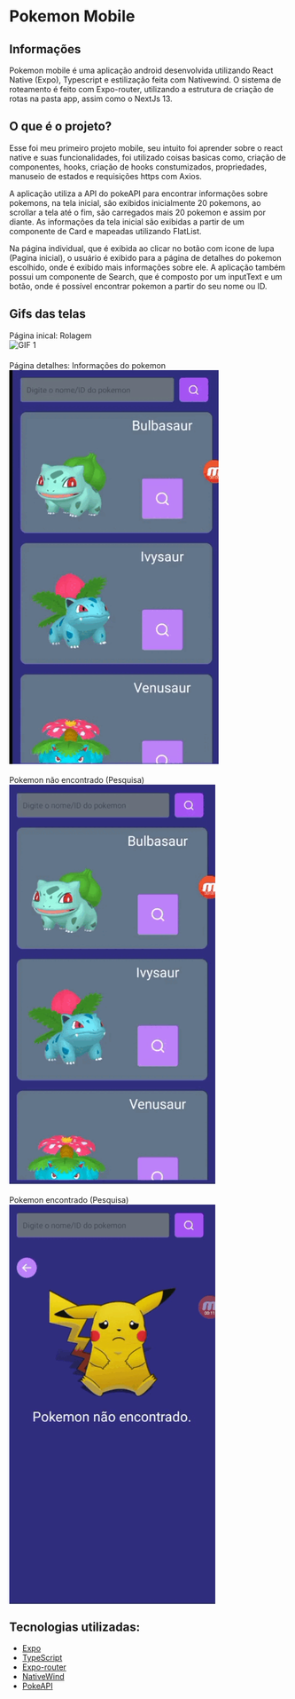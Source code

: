 # Pokemon Mobile

## Informações
<p>
 Pokemon mobile é uma aplicação android desenvolvida utilizando React Native (Expo), Typescript e estilização feita
 com Nativewind. O sistema de roteamento é feito com Expo-router, utilizando a estrutura de criação de rotas
 na pasta app, assim como o NextJs 13.
</p>

## O que é o projeto?
<p>
 Esse foi meu primeiro projeto mobile, seu intuito foi aprender sobre o react native e suas funcionalidades, foi
 utilizado coisas basicas como, criação de componentes, hooks, criação de hooks constumizados, propriedades, manuseio de
 estados e requisições https com Axios.
</p>
<p>
  A aplicação utiliza a API do pokeAPI para encontrar informações sobre pokemons, na tela inicial, são exibidos inicialmente
  20 pokemons, ao scrollar a tela até o fim, são carregados mais 20 pokemon e assim por diante. As informações da tela inicial
  são exibidas a partir de um componente de Card e mapeadas utilizando FlatList. 
</p>
<p>
  Na página individual, que é exibida ao clicar no botão com icone de lupa (Pagina inicial), o usuário é exibido para a
  página de detalhes do pokemon escolhido, onde é exibido mais informações sobre ele. A aplicação também possui um
  componente de Search, que é composto por um inputText e um botão, onde é possível encontrar pokemon a partir do seu
  nome ou ID.
</p>

## Gifs das telas
<div style="display: flex; flex-wrap: wrap; gap: 20px;">
    <div style="display: flex; flex-direction: column;">
        <label>Página inical: Rolagem</label>
        <img src="./src/assets/git/1.gif" alt="GIF 1">
    </div>
    <div style="display: flex; flex-direction: column;">
        <label>Página detalhes: Informações do pokemon</label>
        <img src="./src/assets/git/2.gif" alt="GIF 2">
    </div>
    <div style="display: flex; flex-direction: column;">
        <label>Pokemon não encontrado (Pesquisa)</label>
        <img src="./src/assets/git/3.gif" alt="GIF 3">
    </div>
    <div style="display: flex; flex-direction: column;">
        <label>Pokemon encontrado (Pesquisa)</label>
        <img src="./src/assets/git/4.gif" alt="GIF 4">
    </div>
</div>


## Tecnologias utilizadas:
- [Expo](https://docs.expo.dev/)
- [TypeScript](https://www.typescriptlang.org/)
- [Expo-router](https://expo.github.io/router/docs/)
- [NativeWind](https://www.nativewind.dev/)
- [PokeAPI](https://pokeapi.co/)
